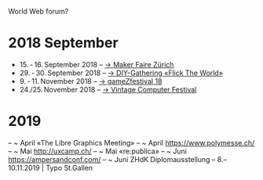 
World Web forum?

2018 September
======

* 15. - 16. September 2018 – [→ Maker Faire Zürich](https://www.makerfairezurich.ch/de/)
* 29. - 30. September 2018 – [→ DIY-Gathering «Flick The World»](https://mechatronicart.ch/blog/diy-gathering-flick-the-world)
* 9. - 11. November 2018 – [→ gameZfestival 18](http://www.gamezfestival.ch/)
* 24./25. November 2018 – [→ Vintage Computer Festival](https://www.vcfe.ch/)





2019
======
– ~ April «The Libre Graphics Meeting»
– ~ April https://www.polymesse.ch/
– ~ Mai http://uxcamp.ch/
– ~ Mai «re:publica»
– ~ Juni https://ampersandconf.com/
– ~ Juni ZHdK Diplomausstellung
– 8.–10.11.2019 | Typo St.Gallen
